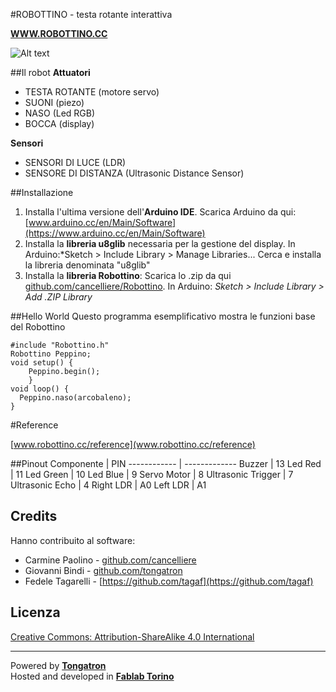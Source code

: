 
#ROBOTTINO - testa rotante interattiva

[**WWW.ROBOTTINO.CC**](http://robottino.cc/test/)

![Alt text](http://robottino.cc/test/img/robottino-stardust-600x600.jpg "Robottino")



##Il robot
**Attuatori**

- TESTA ROTANTE (motore servo)
- SUONI (piezo)
- NASO (Led RGB)
- BOCCA (display)

**Sensori**

- SENSORI DI LUCE (LDR)
- SENSORE DI DISTANZA (Ultrasonic Distance Sensor)

##Installazione

 1. Installa l'ultima versione dell'**Arduino IDE**. Scarica Arduino da qui: [www.arduino.cc/en/Main/Software](https://www.arduino.cc/en/Main/Software)
 2. Installa la **libreria u8glib** necessaria per la gestione del display.
In Arduino:*Sketch > Include Library > Manage Libraries...
Cerca e installa la libreria denominata "u8glib"
 3. Installa la **libreria Robottino**:
 Scarica lo .zip da qui [github.com/cancelliere/Robottino](https://github.com/cancelliere/Robottino).
 In Arduino: *Sketch > Include Library > Add .ZIP Library*


##Hello World
Questo programma esemplificativo mostra le funzioni base del Robottino

```Arduino
#include "Robottino.h"
Robottino Peppino;
void setup() {
  	Peppino.begin();
	}
void loop() {
  Peppino.naso(arcobaleno);
}
```

#Reference

[www.robottino.cc/reference](www.robottino.cc/reference)

##Pinout
Componente | PIN
------------ | -------------
Buzzer | 13
Led Red | 11
Led Green | 10
Led Blue | 9
Servo Motor | 8
Ultrasonic Trigger | 7
Ultrasonic Echo | 4
Right LDR | A0
Left LDR | A1


## Credits
Hanno contribuito al software:

- Carmine Paolino - [github.com/cancelliere](https://github.com/cancelliere)
- Giovanni Bindi - [github.com/tongatron](https://github.com/tongatron)
- Fedele Tagarelli - [https://github.com/tagaf](https://github.com/tagaf)

## Licenza
[Creative Commons: Attribution-ShareAlike 4.0 International](http://creativecommons.org/licenses/by-sa/4.0/)

***
Powered by [**Tongatron**](http://tongatron.it/)  
Hosted and developed in [**Fablab Torino**](http://fablabtorino.org/)
